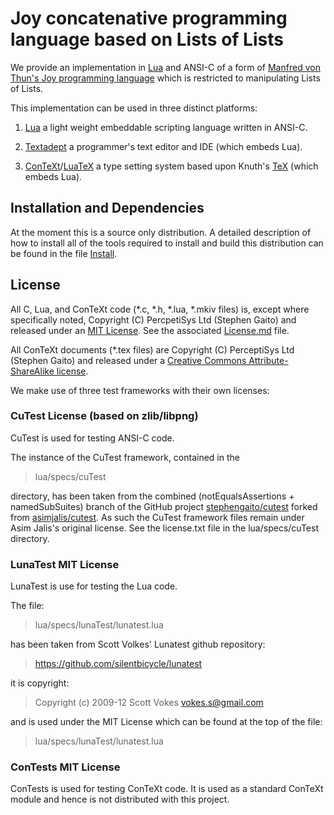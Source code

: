 # Joy concatenative programming language based on Lists of Lists

We provide an implementation in [Lua](https://www.lua.org/) and ANSI-C 
of a form of [Manfred von Thun's Joy programming 
language](http://www.latrobe.edu.au/humanities/research/research-projects/past-projects/joy-programming-language) 
which is restricted to manipulating Lists of Lists.

This implementation can be used in three distinct platforms:

1. [Lua](https://www.lua.org/) a light weight embeddable scripting 
language written in ANSI-C.

2. [Textadept](https://foicica.com/textadept/) a programmer's text 
editor and IDE (which embeds Lua).

3. [ConTeXt](http://www.contextgarden.net/)/[LuaTeX](http://www.luatex.org/) 
a type setting system based upon Knuth's [TeX](https://www.tug.org/) 
(which embeds Lua).

## Installation and Dependencies

At the moment this is a source only distribution. A detailed description 
of how to install all of the tools required to install and build this 
distribution can be found in the file [Install](Install.md). 

## License

All C, Lua, and ConTeXt code (*.c, *.h, *.lua, *.mkiv files) is, except 
where specifically noted, Copyright (C) PercpetiSys Ltd (Stephen Gaito) 
and released under an [MIT License](License.md). See the associated 
[License.md](License.md) file.

All ConTeXt documents (*.tex files) are Copyright (C) PerceptiSys Ltd 
(Stephen Gaito) and released under a [Creative Commons 
Attribute-ShareAlike license](http://creativecommons.org/licenses/by-sa/4.0/).

We make use of three test frameworks with their own licenses:

###  CuTest License (based on zlib/libpng) 

CuTest is used for testing ANSI-C code.

The instance of the CuTest framework, contained in the

>  lua/specs/cuTest 

directory, has been taken from the combined (notEqualsAssertions + 
namedSubSuites) branch of the GitHub project 
[stephengaito/cutest](https://github.com/stephengaito/cutest) forked 
from [asimjalis/cutest](https://github.com/asimjalis/cutest). As such 
the CuTest framework files remain under Asim Jalis's original license. 
See the license.txt file in the lua/specs/cuTest directory.

### LunaTest MIT License 

LunaTest is use for testing the Lua code. 

The file:

>  lua/specs/lunaTest/lunatest.lua

has been taken from Scott Volkes' Lunatest github repository:

>  https://github.com/silentbicycle/lunatest

it is copyright:

>  Copyright (c) 2009-12 Scott Vokes <vokes.s@gmail.com>

and is used under the MIT License which can be found at the 
top of the file:

>  lua/specs/lunaTest/lunatest.lua

### ConTests MIT License

ConTests is used for testing ConTeXt code. It is used as a standard 
ConTeXt module and hence is not distributed with this project.


